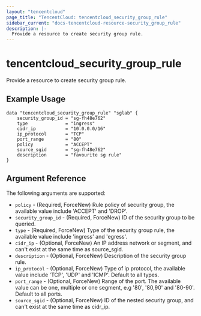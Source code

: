 ```yaml
---
layout: "tencentcloud"
page_title: "TencentCloud: tencentcloud_security_group_rule"
sidebar_current: "docs-tencentcloud-resource-security_group_rule"
description: |-
  Provide a resource to create security group rule.
---
```


# tencentcloud_security_group_rule

Provide a resource to create security group rule.

## Example Usage

```hcl
data "tencentcloud_security_group_rule" "sglab" {
    security_group_id = "sg-fh48e762"
    type              = "ingress"
    cidr_ip           = "10.0.0.0/16"
    ip_protocol       = "TCP"
    port_range        = "80"
    policy            = "ACCEPT"
    source_sgid       = "sg-fh48e762"
    description       = "favourite sg rule"
}
```

## Argument Reference

The following arguments are supported:

* `policy` - (Required, ForceNew) Rule policy of security group, the available value include 'ACCEPT' and 'DROP'.
* `security_group_id` - (Required, ForceNew) ID of the security group to be queried.
* `type` - (Required, ForceNew) Type of the security group rule, the available value include 'ingress' and 'egress'.
* `cidr_ip` - (Optional, ForceNew) An IP address network or segment, and can't exist at the same time as source_sgid.
* `description` - (Optional, ForceNew) Description of the security group rule.
* `ip_protocol` - (Optional, ForceNew) Type of ip protocol, the available value include 'TCP', 'UDP' and 'ICMP'. Default to all types.
* `port_range` - (Optional, ForceNew) Range of the port. The available value can be one, multiple or one segment, e.g '80', '80,90' and '80-90'. Default to all ports.
* `source_sgid` - (Optional, ForceNew) ID of the nested security group, and can't exist at the same time as cidr_ip.


